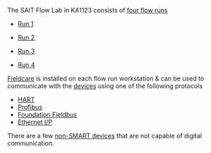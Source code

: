 The SAIT Flow Lab in KA1123 consists of [four flow runs](indexes/index_devices.md)

+ [Run 1](flow_runs/run_1.md)

+ [Run 2](flow_runs/run_2.md)

+ [Run 3](flow_runs/run_3.md)

+ [Run 4](flow_runs/run_4.md)


[Fieldcare](fieldcare/fieldcare.md) is installed on each flow run workstation & can be used to communicate with the [devices](indexes/index_devices.md) using one of the following protocols


+ [HART](indexes/index_devices_hart.md)
+ [Profibus](indexes/index_devices_profibus.md)
+ [Foundation Fieldbus](indexes/index_devices_ff.md)
+ [Ethernet I/P](indexes/index_devices_ip.md)

There are a few [non-SMART devices](indexes/index_devices_non_smart.md) that are not capable of digital communication.
